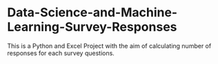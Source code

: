 # Data-Science-and-Machine-Learning-Survey-Responses
This is a Python and Excel Project with the aim of calculating number of responses for each survey questions.
